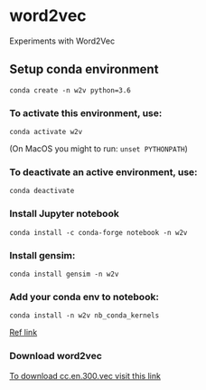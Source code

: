 # word2vec
Experiments with Word2Vec


## Setup conda environment

`conda create -n w2v python=3.6`

### To activate this environment, use:

`conda activate w2v`

(On MacOS you might to run: `unset PYTHONPATH`)

### To deactivate an active environment, use:

`conda deactivate`

### Install Jupyter notebook

`conda install -c conda-forge notebook -n w2v`

### Install gensim:

`conda install gensim -n w2v`

### Add your conda env to notebook:

`conda install -n w2v nb_conda_kernels`

[Ref link](https://stackoverflow.com/questions/39604271/conda-environments-not-showing-up-in-jupyter-notebook)

### Download word2vec

[To download cc.en.300.vec visit this link](https://fasttext.cc/docs/en/crawl-vectors.html)
